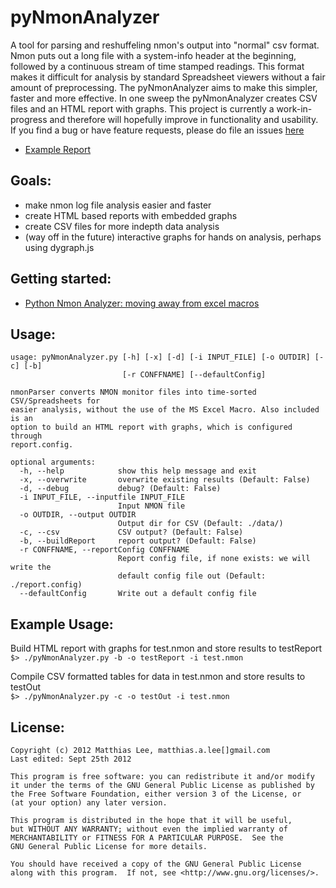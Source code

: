 pyNmonAnalyzer
========

A tool for parsing and reshuffeling nmon's output into "normal" csv format.
Nmon puts out a long file with a system-info header at the beginning, followed
by a continuous stream of time stamped readings. This format makes it difficult
for analysis by standard Spreadsheet viewers without a fair amount of preprocessing.
The pyNmonAnalyzer aims to make this simpler, faster and more effective. In one
sweep the pyNmonAnalyzer creates CSV files and an HTML report with graphs. This 
project is currently a work-in-progress and therefore will hopefully improve in 
functionality and usability. If you find a bug or have feature requests, please do
file an issues [here](https://github.com/madmaze/pyNmonAnalyzer/issues)

- [Example Report](http://matthiaslee.com/scratch/pyNmonAnalyzer/data/report.html)


Goals:
-----
- make nmon log file analysis easier and faster
- create HTML based reports with embedded graphs
- create CSV files for more indepth data analysis
- (way off in the future) interactive graphs for hands on analysis, perhaps using dygraph.js

Getting started:
-----
- [Python Nmon Analyzer: moving away from excel macros](http://matthiaslee.com/?q=node/38)

Usage:
-----
```
usage: pyNmonAnalyzer.py [-h] [-x] [-d] [-i INPUT_FILE] [-o OUTDIR] [-c] [-b]
                         [-r CONFFNAME] [--defaultConfig]

nmonParser converts NMON monitor files into time-sorted CSV/Spreadsheets for
easier analysis, without the use of the MS Excel Macro. Also included is an
option to build an HTML report with graphs, which is configured through
report.config.

optional arguments:
  -h, --help            show this help message and exit
  -x, --overwrite       overwrite existing results (Default: False)
  -d, --debug           debug? (Default: False)
  -i INPUT_FILE, --inputfile INPUT_FILE
                        Input NMON file
  -o OUTDIR, --output OUTDIR
                        Output dir for CSV (Default: ./data/)
  -c, --csv             CSV output? (Default: False)
  -b, --buildReport     report output? (Default: False)
  -r CONFFNAME, --reportConfig CONFFNAME
                        Report config file, if none exists: we will write the
                        default config file out (Default: ./report.config)
  --defaultConfig       Write out a default config file
```

Example Usage:
-------------
Build HTML report with graphs for test.nmon and store results to testReport  
```$> ./pyNmonAnalyzer.py -b -o testReport -i test.nmon```

Compile CSV formatted tables for data in test.nmon and store results to testOut  
```$> ./pyNmonAnalyzer.py -c -o testOut -i test.nmon```

License:
-------
```
Copyright (c) 2012 Matthias Lee, matthias.a.lee[]gmail.com
Last edited: Sept 25th 2012

This program is free software: you can redistribute it and/or modify
it under the terms of the GNU General Public License as published by
the Free Software Foundation, either version 3 of the License, or
(at your option) any later version.

This program is distributed in the hope that it will be useful,
but WITHOUT ANY WARRANTY; without even the implied warranty of
MERCHANTABILITY or FITNESS FOR A PARTICULAR PURPOSE.  See the
GNU General Public License for more details.

You should have received a copy of the GNU General Public License
along with this program.  If not, see <http://www.gnu.org/licenses/>.
```
